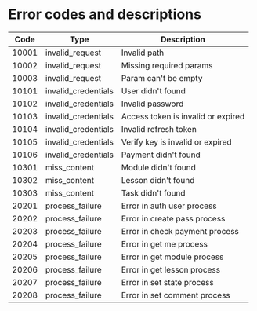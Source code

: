 # Error codes and descriptions

| Code  | Type                | Description                        |
| ----- | ------------------- | ---------------------------------- |
| 10001 | invalid_request     | Invalid path                       |
| 10002 | invalid_request     | Missing required params            |
| 10003 | invalid_request     | Param can't be empty               |
| 10101 | invalid_credentials | User didn't found                  |
| 10102 | invalid_credentials | Invalid password                   |
| 10103 | invalid_credentials | Access token is invalid or expired |
| 10104 | invalid_credentials | Invalid refresh token              |
| 10105 | invalid_credentials | Verify key is invalid or expired   |
| 10106 | invalid_credentials | Payment didn't found               |
| 10301 | miss_content        | Module didn't found                |
| 10302 | miss_content        | Lesson didn't found                |
| 10303 | miss_content        | Task didn't found                  |
| 20201 | process_failure     | Error in auth user process         |
| 20202 | process_failure     | Error in create pass process       |
| 20203 | process_failure     | Error in check payment process     |
| 20204 | process_failure     | Error in get me process            |
| 20205 | process_failure     | Error in get module process        |
| 20206 | process_failure     | Error in get lesson process        |
| 20207 | process_failure     | Error in set state process         |
| 20208 | process_failure     | Error in set comment process       |
